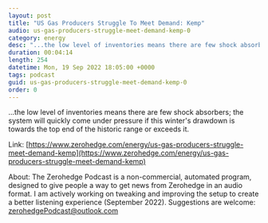 ```yaml
---
layout: post
title: "US Gas Producers Struggle To Meet Demand: Kemp"
audio: us-gas-producers-struggle-meet-demand-kemp-0
category: energy
desc: "...the low level of inventories means there are few shock absorbers; the system will quickly come under pressure if this winter's drawdown is towards the top end of the historic range or exceeds it."
duration: 00:04:14
length: 254
datetime: Mon, 19 Sep 2022 18:05:00 +0000
tags: podcast
guid: us-gas-producers-struggle-meet-demand-kemp-0
order: 0
---
```

...the low level of inventories means there are few shock absorbers; the system will quickly come under pressure if this winter's drawdown is towards the top end of the historic range or exceeds it.

Link: [https://www.zerohedge.com/energy/us-gas-producers-struggle-meet-demand-kemp](https://www.zerohedge.com/energy/us-gas-producers-struggle-meet-demand-kemp)

About: The Zerohedge Podcast is a non-commercial, automated program, designed to give people a way to get news from Zerohedge in an audio format.  I am actively working on tweaking and improving the setup to create a better listening experience (September 2022).  Suggestions are welcome: [zerohedgePodcast@outlook.com](mailto:zerohedgePodcast@outlook.com)